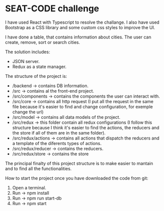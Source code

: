 # SEAT-CODE challenge

I have used React with Typescript to resolve the challange. I also have used Bootstrap as a CSS library and some custom css styles to improve the UI.

I have done a table, that contains information about cities. The user can create, remove, sort or search cities.

The solution includes:

- JSON server.
- Redux as a state manager.

The structure of the project is:

- /backend -> contains DB information.
- /src -> contains al the front-end project.
- /src/components -> contains the components the user can interact with.
- /src/core -> contains all http request (I put all the request in the same file because it's easier to find and change configuration, for exemple change the url)
- /src/model -> contains all data models of the project.
- /src/redux -> this folder contain all redux configurations (I follow this structure because I think it's easier to find the actions, the reducers and the store if all of them are in the same folder).
- /src/redux/actions -> contains all actions that dispatch the reducers and a template of the diferents types of actions.
- /src/redux/reducer -> contains the reducers.
- /src/redux/store -> contains the store

The principal finalty of this project structure is to make easier to mantain and to find all the functionalities.

How to start the project once you have downloaded the code from git:

1. Open a terminal.
2. Run -> npm install
3. Run -> npm run start-db
4. Run -> npm start
